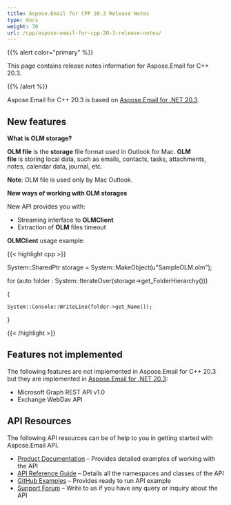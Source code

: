 ```yaml
---
title: Aspose.Email for CPP 20.3 Release Notes
type: docs
weight: 30
url: /cpp/aspose-email-for-cpp-20-3-release-notes/
---
```


{{% alert color="primary" %}} 

This page contains release notes information for Aspose.Email for C++ 20.3.

{{% /alert %}} 

Aspose.Email for C++ 20.3 is based on [Aspose.Email for .NET 20.3](https://docs.aspose.com/display/emailnet/Aspose.Email+for+.NET+20.3+Release+Notes).
## **New features**
**What is OLM storage?**

**OLM file** is the **storage** file format used in Outlook for Mac. **OLM file** is storing local data, such as emails, contacts, tasks, attachments, notes, calendar data, journal, etc. 

**Note**: OLM file is used only by Mac Outlook. 

**New ways of working with OLM storages**

New API provides you with:

- Streaming interface to **OLMClient**
- Extraction of **OLM** files timeout

**OLMClient** usage example:

{{< highlight cpp >}}

 System::SharedPtr<OlmStorage> storage = System::MakeObject<OlmStorage>(u"SampleOLM.olm");

for (auto folder : System::IterateOver(storage->get_FolderHierarchy()))

{

    System::Console::WriteLine(folder->get_Name());

}

{{< /highlight >}}
## **Features not implemented**
The following features are not implemented in Aspose.Email for C++ 20.3 but they are implemented in [Aspose.Email for .NET 20.3](https://docs.aspose.com/display/emailnet/Aspose.Email+for+.NET+20.3+Release+Notes):

- Microsoft Graph REST API v1.0
- Exchange WebDav API
## **API Resources**
The following API resources can be of help to you in getting started with Aspose.Email API.

- [Product Documentation](/email/cpp/home/) – Provides detailed examples of working with the API
- [API Reference Guide](https://www.aspose.com/api/cpp/email) – Details all the namespaces and classes of the API
- [GitHub Examples](https://github.com/aspose-email/Aspose.Email-for-C) – Provides ready to run API example
- [Support Forum](https://forum.aspose.com/c/email) – Write to us if you have any query or inquiry about the API
